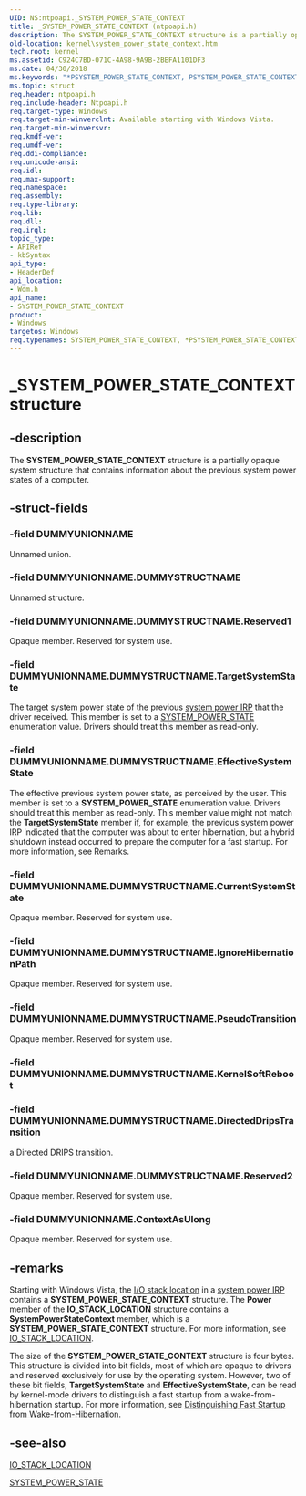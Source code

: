 ```yaml
---
UID: NS:ntpoapi._SYSTEM_POWER_STATE_CONTEXT
title: _SYSTEM_POWER_STATE_CONTEXT (ntpoapi.h)
description: The SYSTEM_POWER_STATE_CONTEXT structure is a partially opaque system structure that contains information about the previous system power states of a computer.
old-location: kernel\system_power_state_context.htm
tech.root: kernel
ms.assetid: C924C7BD-071C-4A98-9A9B-2BEFA1101DF3
ms.date: 04/30/2018
ms.keywords: "*PSYSTEM_POWER_STATE_CONTEXT, PSYSTEM_POWER_STATE_CONTEXT, PSYSTEM_POWER_STATE_CONTEXT structure pointer [Kernel-Mode Driver Architecture], SYSTEM_POWER_STATE_CONTEXT, SYSTEM_POWER_STATE_CONTEXT structure [Kernel-Mode Driver Architecture], _SYSTEM_POWER_STATE_CONTEXT, kernel.system_power_state_context, wdm/PSYSTEM_POWER_STATE_CONTEXT, wdm/SYSTEM_POWER_STATE_CONTEXT"
ms.topic: struct
req.header: ntpoapi.h
req.include-header: Ntpoapi.h
req.target-type: Windows
req.target-min-winverclnt: Available starting with Windows Vista.
req.target-min-winversvr: 
req.kmdf-ver: 
req.umdf-ver: 
req.ddi-compliance: 
req.unicode-ansi: 
req.idl: 
req.max-support: 
req.namespace: 
req.assembly: 
req.type-library: 
req.lib: 
req.dll: 
req.irql: 
topic_type:
- APIRef
- kbSyntax
api_type:
- HeaderDef
api_location:
- Wdm.h
api_name:
- SYSTEM_POWER_STATE_CONTEXT
product:
- Windows
targetos: Windows
req.typenames: SYSTEM_POWER_STATE_CONTEXT, *PSYSTEM_POWER_STATE_CONTEXT
---
```


# _SYSTEM_POWER_STATE_CONTEXT structure


## -description


The <b>SYSTEM_POWER_STATE_CONTEXT</b> structure is a partially opaque system structure that contains information about the previous system power states of a computer.


## -struct-fields




### -field DUMMYUNIONNAME

Unnamed union.


### -field DUMMYUNIONNAME.DUMMYSTRUCTNAME

Unnamed structure.


### -field DUMMYUNIONNAME.DUMMYSTRUCTNAME.Reserved1

Opaque member. Reserved for system use.


### -field DUMMYUNIONNAME.DUMMYSTRUCTNAME.TargetSystemState

The target system power state of the previous <a href="https://docs.microsoft.com/windows-hardware/drivers/kernel/power-irps-for-the-system">system power IRP</a> that the driver received. This member is set to a <a href="https://docs.microsoft.com/windows-hardware/drivers/ddi/content/wdm/ne-wdm-_system_power_state">SYSTEM_POWER_STATE</a> enumeration value. Drivers should treat this member as read-only.


### -field DUMMYUNIONNAME.DUMMYSTRUCTNAME.EffectiveSystemState

The effective previous system power state, as perceived by the user. This member is set to a <b>SYSTEM_POWER_STATE</b> enumeration value. Drivers should treat this member as read-only. This member value might not match the <b>TargetSystemState</b> member if, for example, the previous system power IRP indicated that the computer was about to enter hibernation, but a hybrid shutdown instead occurred to prepare the computer for a fast startup. For more information, see Remarks.


### -field DUMMYUNIONNAME.DUMMYSTRUCTNAME.CurrentSystemState

Opaque member. Reserved for system use.


### -field DUMMYUNIONNAME.DUMMYSTRUCTNAME.IgnoreHibernationPath

Opaque member. Reserved for system use.


### -field DUMMYUNIONNAME.DUMMYSTRUCTNAME.PseudoTransition

Opaque member. Reserved for system use.


### -field DUMMYUNIONNAME.DUMMYSTRUCTNAME.KernelSoftReboot

 
### -field DUMMYUNIONNAME.DUMMYSTRUCTNAME.DirectedDripsTransition
a Directed DRIPS transition.

### -field DUMMYUNIONNAME.DUMMYSTRUCTNAME.Reserved2

Opaque member. Reserved for system use.


### -field DUMMYUNIONNAME.ContextAsUlong

Opaque member. Reserved for system use.


## -remarks



Starting with Windows Vista, the <a href="https://docs.microsoft.com/windows-hardware/drivers/kernel/i-o-stack-locations">I/O stack location</a> in a <a href="https://docs.microsoft.com/windows-hardware/drivers/kernel/power-irps-for-the-system">system power IRP</a> contains a <b>SYSTEM_POWER_STATE_CONTEXT</b> structure. The <b>Power</b> member of the <b>IO_STACK_LOCATION</b> structure contains a <b>SystemPowerStateContext</b> member, which is a <b>SYSTEM_POWER_STATE_CONTEXT</b> structure. For more information, see <a href="https://docs.microsoft.com/windows-hardware/drivers/ddi/content/wdm/ns-wdm-_io_stack_location">IO_STACK_LOCATION</a>.

The size of the <b>SYSTEM_POWER_STATE_CONTEXT</b> structure is four bytes. This structure is divided into bit fields, most of which are opaque to drivers and reserved exclusively for use by the operating system. However, two of these bit fields, <b>TargetSystemState</b> and <b>EffectiveSystemState</b>, can be read by kernel-mode drivers to distinguish a fast startup from a wake-from-hibernation startup. For more information, see <a href="https://docs.microsoft.com/windows-hardware/drivers/kernel/distinguishing-fast-startup-from-wake-from-hibernation">Distinguishing Fast Startup from Wake-from-Hibernation</a>.




## -see-also




<a href="https://docs.microsoft.com/windows-hardware/drivers/ddi/content/wdm/ns-wdm-_io_stack_location">IO_STACK_LOCATION</a>



<a href="https://docs.microsoft.com/windows-hardware/drivers/ddi/content/wdm/ne-wdm-_system_power_state">SYSTEM_POWER_STATE</a>
 

 

